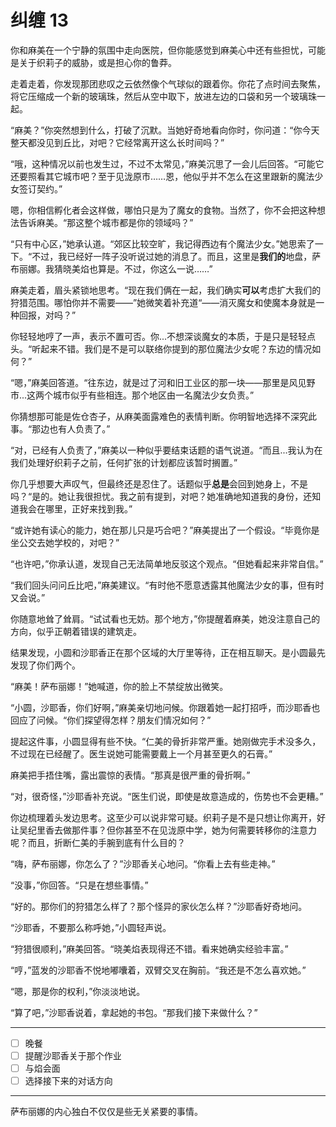 # 纠缠 13

你和麻美在一个宁静的氛围中走向医院，但你能感觉到麻美心中还有些担忧，可能是关于织莉子的威胁，或是担心你的鲁莽。

走着走着，你发现那团悲叹之云依然像个气球似的跟着你。你花了点时间去聚焦，将它压缩成一个新的玻璃珠，然后从空中取下，放进左边的口袋和另一个玻璃珠一起。

“麻美？”你突然想到什么，打破了沉默。当她好奇地看向你时，你问道：“你今天整天都没见到丘比，对吧？它经常离开这么长时间吗？”

“哦，这种情况以前也发生过，不过不太常见，”麻美沉思了一会儿后回答。“可能它还要照看其它城市吧？至于见泷原市……恩，他似乎并不怎么在这里跟新的魔法少女签订契约。”

嗯，你相信孵化者会这样做，哪怕只是为了魔女的食物。当然了，你不会把这种想法告诉麻美。“那这整个城市都是你的领域吗？”

“只有中心区，”她承认道。“郊区比较空旷，我记得西边有个魔法少女。”她思索了一下。“不过，我已经好一阵子没听说过她的消息了。而且，这里是**我们的**地盘，萨布丽娜。我猜晓美焰也算是。不过，你这么一说……”

麻美走着，眉头紧锁地思考。“现在我们俩在一起，我们确实**可以**考虑扩大我们的狩猎范围。哪怕你并不需要——”她微笑着补充道“——消灭魔女和使魔本身就是一种回报，对吗？”

你轻轻地哼了一声，表示不置可否。你...不想深谈魔女的本质，于是只是轻轻点头。“听起来不错。我们是不是可以联络你提到的那位魔法少女呢？东边的情况如何？”

“嗯，”麻美回答道。“往东边，就是过了河和旧工业区的那一块——那里是风见野市...这两个城市似乎有些相连。那个地区由一名魔法少女负责。”

你猜想那可能是佐仓杏子，从麻美面露难色的表情判断。你明智地选择不深究此事。“那边也有人负责了。”

“对，已经有人负责了，”麻美以一种似乎要结束话题的语气说道。“而且...我认为在我们处理好织莉子之前，任何扩张的计划都应该暂时搁置。”

你几乎想要大声叹气，但最终还是忍住了。话题似乎**总是**会回到她身上，不是吗？“是的。她让我很担忧。我之前有提到，对吧？她准确地知道我的身份，还知道我会在哪里，正好来找到我。”

“或许她有读心的能力，她在那儿只是巧合吧？”麻美提出了一个假设。“毕竟你是坐公交去她学校的，对吧？”

“也许吧，”你承认道，发现自己无法简单地反驳这个观点。“但她看起来非常自信。”

“我们回头问问丘比吧，”麻美建议。“有时他不愿意透露其他魔法少女的事，但有时又会说。”

你随意地耸了耸肩。“试试看也无妨。那个地方，”你提醒着麻美，她没注意自己的方向，似乎正朝着错误的建筑走。

结果发现，小圆和沙耶香正在那个区域的大厅里等待，正在相互聊天。是小圆最先发现了你们两个。

“麻美！萨布丽娜！”她喊道，你的脸上不禁绽放出微笑。

“小圆，沙耶香，你们好啊，”麻美亲切地问候。你跟着她一起打招呼，而沙耶香也回应了问候。“你们探望得怎样？朋友们情况如何？”

提起这件事，小圆显得有些不快。“仁美的骨折非常严重。她刚做完手术没多久，不过现在已经醒了。医生说她可能需要戴上一个月甚至更久的石膏。”

麻美把手捂住嘴，露出震惊的表情。“那真是很严重的骨折啊。”

“对，很奇怪，”沙耶香补充说。“医生们说，即使是故意造成的，伤势也不会更糟。”

你边梳理着头发边思考。这至少可以说非常可疑。织莉子是不是只想让你离开，好让吴纪里香去做那件事？但你甚至不在见泷原中学，她为何需要转移你的注意力呢？而且，折断仁美的手腕到底有什么目的？

“嗨，萨布丽娜，你怎么了？”沙耶香关心地问。“你看上去有些走神。”

“没事，”你回答。“只是在想些事情。”

“好的。那你们的狩猎怎么样了？那个怪异的家伙怎么样？”沙耶香好奇地问。

“沙耶香，不要那么称呼她，”小圆轻声说。

“狩猎很顺利，”麻美回答。“晓美焰表现得还不错。看来她确实经验丰富。”

“哼，”蓝发的沙耶香不悦地嘟囔着，双臂交叉在胸前。“我还是不怎么喜欢她。”

“嗯，那是你的权利，”你淡淡地说。

“算了吧，”沙耶香说着，拿起她的书包。“那我们接下来做什么？”

---

- [ ] 晚餐
- [ ] 提醒沙耶香关于那个作业
- [ ] 与焰会面
- [ ] 选择接下来的对话方向

---

萨布丽娜的内心独白不仅仅是些无关紧要的事情。
